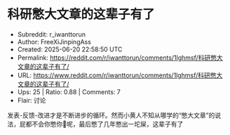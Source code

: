# 科研憋大文章的这辈子有了

- Subreddit: r_iwanttorun
- Author: FreeXiJinpingAss
- Created: 2025-06-20 22:58:50 UTC
- Permalink: https://reddit.com/r/iwanttorun/comments/1lghmsf/科研憋大文章的这辈子有了/
- URL: https://www.reddit.com/r/iwanttorun/comments/1lghmsf/科研憋大文章的这辈子有了/
- Ups: 25 | Ratio: 0.88 | Comments: 7
- Flair: 讨论


发表-反馈-改进才是不断进步的循环。然而小黄人不知从哪学的“憋大文章”的说法，屁都不会你憋你🐴呢，最后憋了几年憋出一坨屎，这辈子有了

